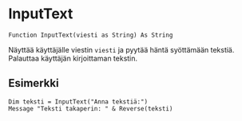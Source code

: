 <!--messages-->
InputText
=========

```eppabasic
Function InputText(viesti as String) As String
```

Näyttää käyttäjälle viestin `viesti` ja pyytää häntä syöttämään tekstiä.
Palauttaa käyttäjän kirjoittaman tekstin.

Esimerkki
----------
```eppabasic
Dim teksti = InputText("Anna tekstiä:")
Message "Teksti takaperin: " & Reverse(teksti)
```
